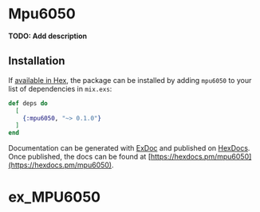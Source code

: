 # Mpu6050

**TODO: Add description**

## Installation

If [available in Hex](https://hex.pm/docs/publish), the package can be installed
by adding `mpu6050` to your list of dependencies in `mix.exs`:

```elixir
def deps do
  [
    {:mpu6050, "~> 0.1.0"}
  ]
end
```

Documentation can be generated with [ExDoc](https://github.com/elixir-lang/ex_doc)
and published on [HexDocs](https://hexdocs.pm). Once published, the docs can
be found at [https://hexdocs.pm/mpu6050](https://hexdocs.pm/mpu6050).

# ex_MPU6050
